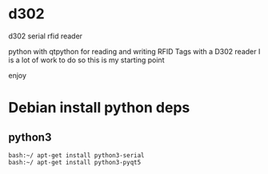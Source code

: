 # d302
d302 serial rfid reader

python with qtpython for reading and writing RFID Tags with a D302 reader
I is a lot of work to do so this is my starting point

enjoy


# Debian install python deps

## python3
```
bash:~/ apt-get install python3-serial
bash:~/ apt-get install python3-pyqt5

```
